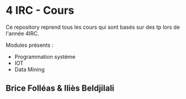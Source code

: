 # 4 IRC - Cours

Ce repository reprend tous les cours qui sont basés sur des tp lors de l'année 4IRC.

Modules présents :

- Programmation système
- IOT
- Data Mining

## Brice Folléas & Iliès Beldjilali
